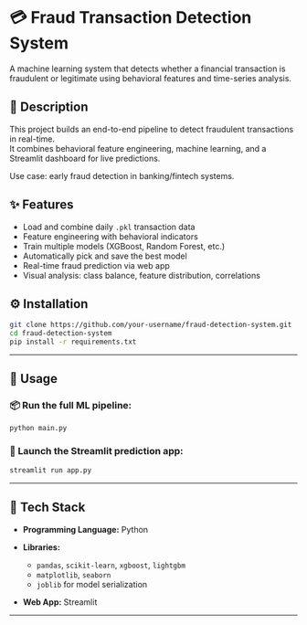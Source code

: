 # 💳 Fraud Transaction Detection System

A machine learning system that detects whether a financial transaction is fraudulent or legitimate using behavioral features and time-series analysis.



## 📝 Description

This project builds an end-to-end pipeline to detect fraudulent transactions in real-time.  
It combines behavioral feature engineering, machine learning, and a Streamlit dashboard for live predictions.

Use case: early fraud detection in banking/fintech systems.




## ✨ Features

- Load and combine daily `.pkl` transaction data
- Feature engineering with behavioral indicators
- Train multiple models (XGBoost, Random Forest, etc.)
- Automatically pick and save the best model
- Real-time fraud prediction via web app
- Visual analysis: class balance, feature distribution, correlations



## ⚙️ Installation

```bash
git clone https://github.com/your-username/fraud-detection-system.git
cd fraud-detection-system
pip install -r requirements.txt
```

---

## 🚀 Usage

### 📦 Run the full ML pipeline:

```bash
python main.py
```

### 🧠 Launch the Streamlit prediction app:

```bash
streamlit run app.py
```

---

## 🧰 Tech Stack

* **Programming Language:** Python
* **Libraries:**

  * `pandas`, `scikit-learn`, `xgboost`, `lightgbm`
  * `matplotlib`, `seaborn`
  * `joblib` for model serialization
* **Web App:** Streamlit

---
